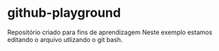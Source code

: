 # github-playground
Repositório criado para fins de aprendizagem
Neste exemplo estamos editando o arquivo utlizando o git bash.
